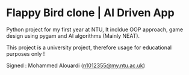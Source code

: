 # Flappy Bird clone | AI Driven App
Python project for my first year at NTU, It incldue OOP approach, game design using pygam and AI algorithms (Mainly NEAT).

This project is a university project, therefore usage for educational purposes only !

Signed : Mohammed Alouardi (n1012355@my.ntu.ac.uk)
